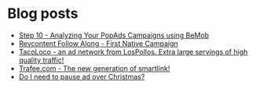 # Blog posts
<!-- BLOG-POST-LIST:START -->
- [Step 10 - Analyzing Your PopAds Campaigns using BeMob](https://afflift.com/f/threads/step-10-analyzing-your-popads-campaigns-using-bemob.2947/)
- [Revcontent Follow Along - First Native Campaign](https://afflift.com/f/threads/revcontent-follow-along-first-native-campaign.10092/)
- [TacoLoco - an ad network from LosPollos. Extra large servings of high quality traffic!](https://afflift.com/f/threads/tacoloco-an-ad-network-from-lospollos-extra-large-servings-of-high-quality-traffic.3467/)
- [Trafee.com - The new generation of smartlink!](https://afflift.com/f/threads/trafee-com-the-new-generation-of-smartlink.6265/)
- [Do I need to pause ad over Christmas?](https://afflift.com/f/threads/do-i-need-to-pause-ad-over-christmas.10106/)
<!-- BLOG-POST-LIST:END -->
